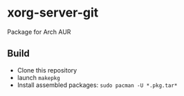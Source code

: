 # xorg-server-git
Package for Arch AUR


## Build

+  Clone this repository
+  launch `makepkg`
+  Install assembled packages: `sudo pacman -U *.pkg.tar*`
